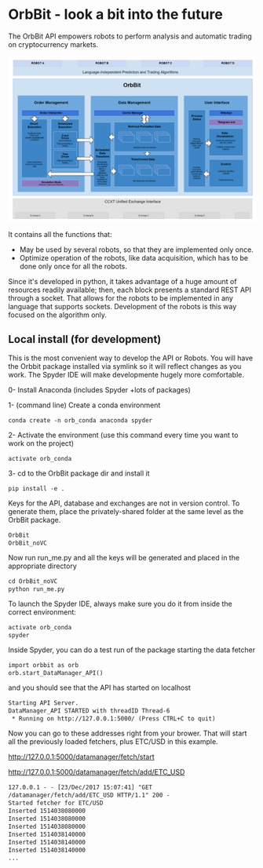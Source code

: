 OrbBit - look a bit into the future
===================================
The OrbBit API empowers robots to perform analysis and automatic trading on cryptocurrency markets.

![alt text](./docs/diagrams/OrbBit_Block_Diagram.png)

It contains all the functions that:
 - May be used by several robots, so that they are implemented only once. 
 - Optimize operation of the robots, like data acquisition, which has to be done only once for all the robots.

Since it's developed in python, it takes advantage of a huge amount of resources readily available; then, each block presents a standard REST API through a socket. That allows for the robots to be implemented in any language that supports sockets. Development of the robots is this way focused on the algorithm only.



Local install (for development)
------------------------------
This is the most convenient way to develop the API or Robots. You will have the Orbbit package installed via symlink so it will reflect changes as you work. The Spyder IDE will make developmente hugely more comfortable.

0- Install Anaconda (includes Spyder +lots of packages)

1- (command line) Create a conda environment 
```
conda create -n orb_conda anaconda spyder
```

2- Activate the environment (use this command every time you want to work on the project)
```
activate orb_conda
```

3- cd to the OrbBit package dir and install it
```
pip install -e .
```



Keys for the API, database and exchanges are not in version control. To generate them, place the privately-shared folder at the same level as the OrbBit package.
```
OrbBit
OrbBit_noVC
```

Now run run_me.py and all the keys will be generated and placed in the appropriate directory
```
cd OrbBit_noVC
python run_me.py
```



To launch the Spyder IDE, always make sure you do it from inside the correct environment:
```
activate orb_conda
spyder
```



Inside Spyder, you can do a test run of the package starting the data fetcher
```
import orbbit as orb
orb.start_DataManager_API()
```

and you should see that the API has started on localhost
```
Starting API Server.
DataManager_API STARTED with threadID Thread-6
 * Running on http://127.0.0.1:5000/ (Press CTRL+C to quit)
```


Now you can go to these addresses right from your brower. That will start all the previously loaded fetchers, plus ETC/USD in this example.

http://127.0.0.1:5000/datamanager/fetch/start

http://127.0.0.1:5000/datamanager/fetch/add/ETC_USD
```
127.0.0.1 - - [23/Dec/2017 15:07:41] "GET /datamanager/fetch/add/ETC_USD HTTP/1.1" 200 -
Started fetcher for ETC/USD
Inserted 1514038080000
Inserted 1514038080000
Inserted 1514038080000
Inserted 1514038140000
Inserted 1514038140000
Inserted 1514038140000
...
```
